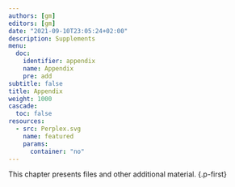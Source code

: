 ```yaml
---
authors: [gm]
editors: [gm]
date: "2021-09-10T23:05:24+02:00"
description: Supplements
menu:
  doc:
    identifier: appendix
    name: Appendix
    pre: add
subtitle: false
title: Appendix
weight: 1000
cascade:
  toc: false
resources: 
  - src: Perplex.svg
    name: featured
    params:
      container: "no"
---
```


This chapter presents files and other additional material.
{.p-first} <!-- more -->
